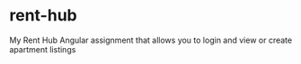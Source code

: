# rent-hub
My Rent Hub Angular assignment that allows you to login and view or create apartment listings
